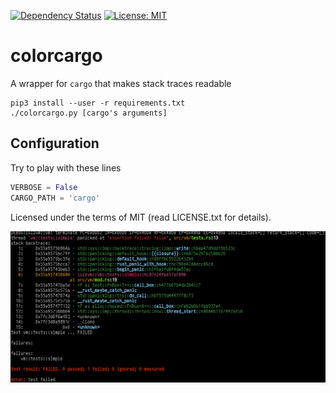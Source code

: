 [![Dependency Status](https://dependencyci.com/github/alopatindev/colorcargo/badge)](https://dependencyci.com/github/alopatindev/colorcargo)
[![License: MIT](https://img.shields.io/badge/license-MIT-blue.svg)](LICENSE.txt)

colorcargo
====

A wrapper for `cargo` that makes stack traces readable

```
pip3 install --user -r requirements.txt
./colorcargo.py [cargo's arguments]
```

Configuration
---

Try to play with these lines
```python
VERBOSE = False
CARGO_PATH = 'cargo'
```

Licensed under the terms of MIT (read LICENSE.txt for details).

![Screenshot](https://raw.githubusercontent.com/alopatindev/assets/master/colorcargo.png)
